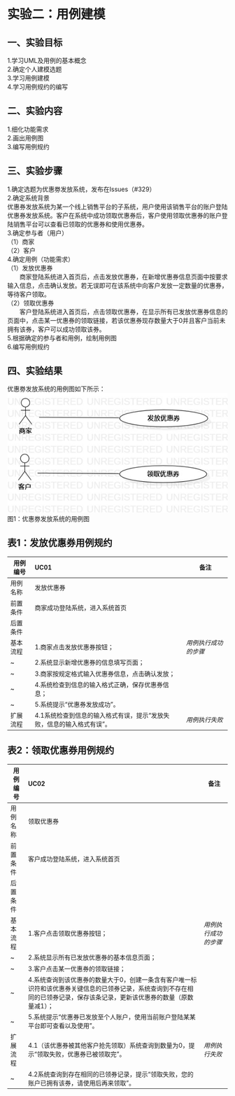 # 实验二：用例建模

## 一、实验目标

1.学习UML及用例的基本概念  
2.确定个人建模选题  
3.学习用例建模  
4.学习用例规约的编写  

## 二、实验内容

1.细化功能需求  
2.画出用例图  
3.编写用例规约  

## 三、实验步骤

1.确定选题为优惠劵发放系统，发布在Issues（#329）  
2.确定系统背景  
优惠券发放系统为某一个线上销售平台的子系统，用户使用该销售平台的账户登陆优惠券发放系统。客户在系统中成功领取优惠券后，客户使用领取优惠券的账户登陆销售平台可以查看已领取的优惠券和使用优惠券。  
3.确定参与者（用户）  
（1）商家  
（2）客户  
4.确定用例（功能需求）  
（1）发放优惠券  
　　商家登陆系统进入首页后，点击发放优惠券，在新增优惠券信息页面中按要求输入信息，点击确认发放。若无误即可在该系统中向客户发放一定数量的优惠券，等待客户领取。    
（2）领取优惠券  
　　客户登陆系统进入首页后，点击领取优惠券，在显示所有已发放优惠券信息的页面中，点击某一优惠券的领取链接，若该优惠券现存数量大于0并且客户当前未拥有该券，客户可以成功领取该券。  
5.根据确定的参与者和用例，绘制用例图  
6.编写用例规约  

## 四、实验结果

优惠劵发放系统的用例图如下所示：  
![用例图](./lab2_UseCaseDiagram.jpg)  
图1：优惠劵发放系统的用例图

## 表1：发放优惠券用例规约

用例编号  | UC01 | 备注  
-|:-|-  
用例名称  | 发放优惠券  |   
前置条件  | 商家成功登陆系统，进入系统首页     |    
后置条件  |      |    
基本流程  | 1.商家点击发放优惠券按钮；  |*用例执行成功的步骤*    
~| 2.系统显示新增优惠券的信息填写页面；  |   
~| 3.商家按规定格式输入优惠券信息，点击确认发放；   |   
~| 4.系统检查到信息的输入格式正确，保存优惠券信息；   |   
~| 5.系统提示“优惠券发放成功”。   |  
扩展流程  | 4.1系统检查到信息的输入格式有误，提示“发放失败，信息的输入格式有误”。   |*用例执行失败*      

## 表2：领取优惠券用例规约  

用例编号  | UC02 | 备注  
-|:-|-  
用例名称  | 领取优惠券  |   
前置条件  | 客户成功登陆系统，进入系统首页     |    
后置条件  |      |    
基本流程  | 1.客户点击领取优惠券按钮；  |*用例执行成功的步骤*    
~| 2.系统显示所有已发放优惠券的基本信息页面；  |   
~| 3.客户点击某一优惠券的领取链接；   |   
~| 4.系统查询到该优惠券的数量大于0，创建一条含有客户唯一标识符和该优惠券关键信息的已领券记录，系统查询到不存在相同的已领券记录，保存该条记录，更新该优惠券的数量（原数量减1）；   |   
~| 5.系统提示“优惠券已发放至个人账户，使用当前账户登陆某某平台即可查看以及使用”。   |  
扩展流程  | 4.1（该优惠券被其他客户抢先领取）系统查询到数量为0，提示“领取失败，优惠券已被领取完”。   |*用例执行失败*     
~| 4.2系统查询到存在相同的已领券记录，提示“领取失败，您的账户已拥有该券，请使用后再来领取”。  |   
